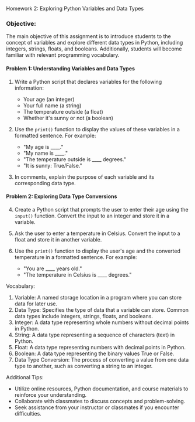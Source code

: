 Homework 2: Exploring Python Variables and Data Types

### Objective: 
The main objective of this assignment is to introduce students to the concept of variables and explore different data types in Python, including integers, strings, floats, and booleans. Additionally, students will become familiar with relevant programming vocabulary.

#### Problem  1: Understanding Variables and Data Types
1. Write a Python script that declares variables for the following information:
   - Your age (an integer)
   - Your full name (a string)
   - The temperature outside (a float)
   - Whether it's sunny or not (a boolean)

2. Use the `print()` function to display the values of these variables in a formatted sentence. For example:
   - "My age is ____."
   - "My name is ____."
   - "The temperature outside is ____ degrees."
   - "It is sunny: True/False."

3. In comments, explain the purpose of each variable and its corresponding data type.

#### Problem  2: Exploring Data Type Conversions
4. Create a Python script that prompts the user to enter their age using the `input()` function. Convert the input to an integer and store it in a variable.

5. Ask the user to enter a temperature in Celsius. Convert the input to a float and store it in another variable.

6. Use the `print()` function to display the user's age and the converted temperature in a formatted sentence. For example:
   - "You are ____ years old."
   - "The temperature in Celsius is ____ degrees."


Vocabulary:

1. Variable: A named storage location in a program where you can store data for later use.
2. Data Type: Specifies the type of data that a variable can store. Common data types include integers, strings, floats, and booleans.
3. Integer: A data type representing whole numbers without decimal points in Python.
4. String: A data type representing a sequence of characters (text) in Python.
5. Float: A data type representing numbers with decimal points in Python.
6. Boolean: A data type representing the binary values True or False.
7. Data Type Conversion: The process of converting a value from one data type to another, such as converting a string to an integer.


Additional Tips:
- Utilize online resources, Python documentation, and course materials to reinforce your understanding.
- Collaborate with classmates to discuss concepts and problem-solving.
- Seek assistance from your instructor or classmates if you encounter difficulties.